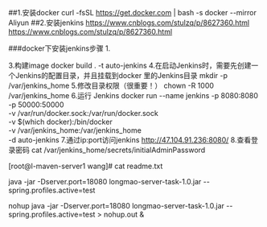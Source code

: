 ##1.安装docker
curl -fsSL https://get.docker.com | bash -s docker --mirror Aliyun
##2.安装jenkins https://www.cnblogs.com/stulzq/p/8627360.html
https://www.cnblogs.com/stulzq/p/8627360.html


###docker下安装jenkins步骤
1.

3.构建image
docker build . -t auto-jenkins
4.在启动Jenkins时，需要先创建一个Jenkins的配置目录，并且挂载到docker 里的Jenkins目录
mkdir -p /var/jenkins_home
5.修改目录权限（很重要！）
chown -R 1000 /var/jenkins_home
6.运行 Jenkins
docker run --name jenkins -p 8080:8080 -p 50000:50000 \
    -v /var/run/docker.sock:/var/run/docker.sock \
    -v $(which docker):/bin/docker \
    -v /var/jenkins_home:/var/jenkins_home \
    -d auto-jenkins
7.通过ip:port访问jenkins
http://47.104.91.236:8080/
8.查看登录密码
cat /var/jenkins_home/secrets/initialAdminPassword


[root@l-maven-server1 wang]# cat readme.txt

java -jar -Dserver.port=18080 longmao-server-task-1.0.jar --spring.profiles.active=test

nohup java -jar -Dserver.port=18080 longmao-server-task-1.0.jar --spring.profiles.active=test > nohup.out &
